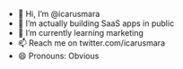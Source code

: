 - 👋 Hi, I’m @icarusmara
- 👀 I’m actually building SaaS apps in public
- 🌱 I’m currently learning marketing
- 📫 Reach me on twitter.com/icarusmara
- 😄 Pronouns: Obvious
